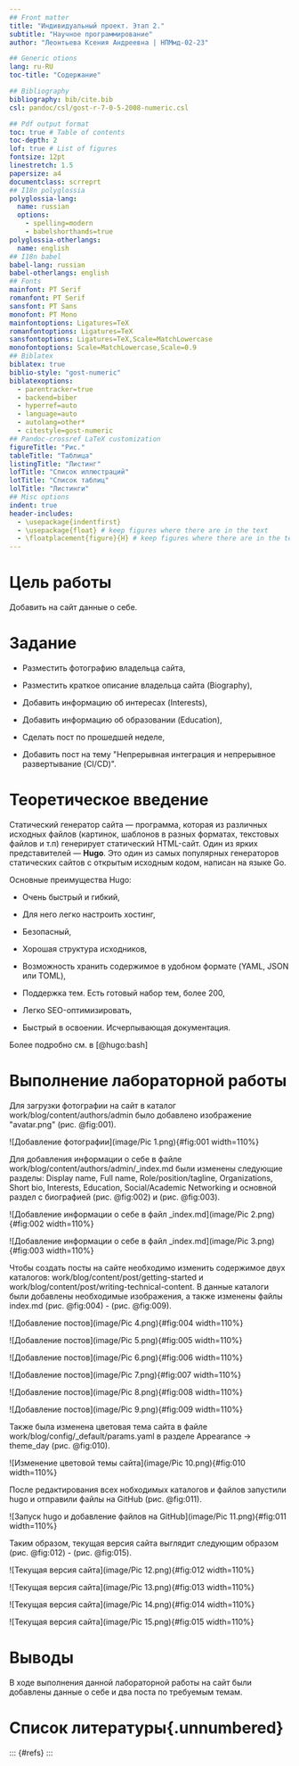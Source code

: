 ```yaml
---
## Front matter
title: "Индивидуальный проект. Этап 2."
subtitle: "Научное программирование"
author: "Леонтьева Ксения Андреевна | НПМмд-02-23"

## Generic otions
lang: ru-RU
toc-title: "Содержание"

## Bibliography
bibliography: bib/cite.bib
csl: pandoc/csl/gost-r-7-0-5-2008-numeric.csl

## Pdf output format
toc: true # Table of contents
toc-depth: 2
lof: true # List of figures
fontsize: 12pt
linestretch: 1.5
papersize: a4
documentclass: scrreprt
## I18n polyglossia
polyglossia-lang:
  name: russian
  options:
	- spelling=modern
	- babelshorthands=true
polyglossia-otherlangs:
  name: english
## I18n babel
babel-lang: russian
babel-otherlangs: english
## Fonts
mainfont: PT Serif
romanfont: PT Serif
sansfont: PT Sans
monofont: PT Mono
mainfontoptions: Ligatures=TeX
romanfontoptions: Ligatures=TeX
sansfontoptions: Ligatures=TeX,Scale=MatchLowercase
monofontoptions: Scale=MatchLowercase,Scale=0.9
## Biblatex
biblatex: true
biblio-style: "gost-numeric"
biblatexoptions:
  - parentracker=true
  - backend=biber
  - hyperref=auto
  - language=auto
  - autolang=other*
  - citestyle=gost-numeric
## Pandoc-crossref LaTeX customization
figureTitle: "Рис."
tableTitle: "Таблица"
listingTitle: "Листинг"
lofTitle: "Список иллюстраций"
lotTitle: "Список таблиц"
lolTitle: "Листинги"
## Misc options
indent: true
header-includes:
  - \usepackage{indentfirst}
  - \usepackage{float} # keep figures where there are in the text
  - \floatplacement{figure}{H} # keep figures where there are in the text
---
```


# Цель работы

Добавить на сайт данные о себе.

# Задание

- Разместить фотографию владельца сайта,

- Разместить краткое описание владельца сайта (Biography),

- Добавить информацию об интересах (Interests),

- Добавить информацию об образовании (Education),

- Сделать пост по прошедшей неделе,

- Добавить пост на тему "Непрерывная интеграция и непрерывное развертывание (CI/CD)".

# Теоретическое введение

Статический генератор сайта — программа, которая из различных исходных файлов (картинок, шаблонов в разных форматах, текстовых файлов и т.п) генерирует статический HTML-сайт. Один из ярких представителей — __Hugo__. Это один из самых популярных генераторов статических сайтов с открытым исходным кодом, написан на языке Go. 

Основные преимущества Hugo:

- Очень быстрый и гибкий,

- Для него легко настроить хостинг,

- Безопасный,

- Хорошая структура исходников,

- Возможность хранить содержимое в удобном формате (YAML, JSON или TOML),

- Поддержка тем. Есть готовый набор тем, более 200,

- Легко SEO-оптимизировать,

- Быстрый в освоении. Исчерпывающая документация.

Более подробно см. в [@hugo:bash] 


# Выполнение лабораторной работы

Для загрузки фотографии на сайт в каталог work/blog/content/authors/admin было добавлено изображение "avatar.png" (рис. @fig:001).

![Добавление фотографии](image/Pic 1.png){#fig:001 width=110%}

Для добавления информации о себе в файле work/blog/content/authors/admin/_index.md были изменены следующие разделы: Display name, Full name, Role/position/tagline, Organizations, Short bio, Interests, Education, Social/Academic Networking и основной раздел с биографией (рис. @fig:002) и (рис. @fig:003).

![Добавление информации о себе в файл _index.md](image/Pic 2.png){#fig:002 width=110%}

![Добавление информации о себе в файл _index.md](image/Pic 3.png){#fig:003 width=110%}

Чтобы создать посты на сайте необходимо изменить содержимое двух каталогов: work/blog/content/post/getting-started и work/blog/content/post/writing-technical-content. В данные каталоги были добавлены необходимые изображения, а также изменены файлы index.md (рис. @fig:004) - (рис. @fig:009).

![Добавление постов](image/Pic 4.png){#fig:004 width=110%}

![Добавление постов](image/Pic 5.png){#fig:005 width=110%}

![Добавление постов](image/Pic 6.png){#fig:006 width=110%}

![Добавление постов](image/Pic 7.png){#fig:007 width=110%}

![Добавление постов](image/Pic 8.png){#fig:008 width=110%}

![Добавление постов](image/Pic 9.png){#fig:009 width=110%}

Также была изменена цветовая тема сайта в файле work/blog/config/_default/params.yaml в разделе Appearance -> theme\_day (рис. @fig:010).

![Изменение цветовой темы сайта](image/Pic 10.png){#fig:010 width=110%}

После редактирования всех нобходимых каталогов и файлов запустили hugo и отправили файлы на GitHub (рис. @fig:011).

![Запуск hugo и добавление файлов на GitHub](image/Pic 11.png){#fig:011 width=110%}

Таким образом, текущая версия сайта выглядит следующим образом (рис. @fig:012) - (рис. @fig:015).

![Текущая версия сайта](image/Pic 12.png){#fig:012 width=110%}

![Текущая версия сайта](image/Pic 13.png){#fig:013 width=110%}

![Текущая версия сайта](image/Pic 14.png){#fig:014 width=110%}

![Текущая версия сайта](image/Pic 15.png){#fig:015 width=110%}

# Выводы

В ходе выполнения данной лабораторной работы на сайт были добавлены данные о себе и два поста по требуемым темам.

# Список литературы{.unnumbered}

::: {#refs}
:::

